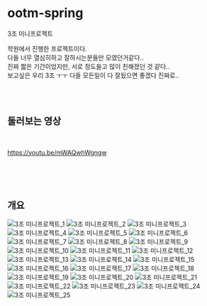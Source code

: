 # ootm-spring
3조 미니프로젝트 

학원에서 진행한 프로젝트이다.<br>
다들 너무 열심히하고 잘하시는분들만 모였던거같다..<br>
진짜 짧은 기간이었지만, 서로 정도들고 많이 친해졌던 것 같다..<br>
보고싶은 우리 3조 ㅜㅜ 다들 모든일이 다 잘됬으면 좋겠다 진짜로..<br>

<br><br>

## 둘러보는 영상

<br>

https://youtu.be/mWAQwhWgngw

<br>
<br><br>

## 개요

![3조 미니프로젝트_1](https://github.com/parkjunhoo/ootm-spring/assets/56852562/cb18841e-2bc4-4edf-99df-ea8008238cf4)
![3조 미니프로젝트_2](https://github.com/parkjunhoo/ootm-spring/assets/56852562/46eb58fa-a0b1-440a-90cc-2af30be38bf5)
![3조 미니프로젝트_3](https://github.com/parkjunhoo/ootm-spring/assets/56852562/cfa76e24-10b1-4ff7-91aa-ad7363d838fc)
![3조 미니프로젝트_4](https://github.com/parkjunhoo/ootm-spring/assets/56852562/d589fca8-ebe9-4126-a84a-633831b2543d)
![3조 미니프로젝트_5](https://github.com/parkjunhoo/ootm-spring/assets/56852562/c3343291-91ab-47e8-be9b-9f222f9e1666)
![3조 미니프로젝트_6](https://github.com/parkjunhoo/ootm-spring/assets/56852562/7a46f823-8e4a-4f65-9908-b3b6add07d1c)
![3조 미니프로젝트_7](https://github.com/parkjunhoo/ootm-spring/assets/56852562/ef155de0-25c5-402e-b64b-a80e359725e9)
![3조 미니프로젝트_8](https://github.com/parkjunhoo/ootm-spring/assets/56852562/35cbe139-e33b-423b-a9ac-5cd311a8f0d8)
![3조 미니프로젝트_9](https://github.com/parkjunhoo/ootm-spring/assets/56852562/f2fe47a4-2de2-435f-b421-ab51970faa70)
![3조 미니프로젝트_10](https://github.com/parkjunhoo/ootm-spring/assets/56852562/68604595-6a75-49e1-a954-a40258d06b4b)
![3조 미니프로젝트_11](https://github.com/parkjunhoo/ootm-spring/assets/56852562/f8bfb969-d295-4f3e-844e-a3c9f981d937)
![3조 미니프로젝트_12](https://github.com/parkjunhoo/ootm-spring/assets/56852562/5ebd044e-037c-428f-af31-fdc4b9d5fe2b)
![3조 미니프로젝트_13](https://github.com/parkjunhoo/ootm-spring/assets/56852562/a26e9278-a8c8-43a4-9f0f-9e44533998b6)
![3조 미니프로젝트_14](https://github.com/parkjunhoo/ootm-spring/assets/56852562/a5ee0b6c-69e1-438d-b187-b1f7653e4bd7)
![3조 미니프로젝트_15](https://github.com/parkjunhoo/ootm-spring/assets/56852562/6527d9d9-eb74-4a4b-9bfa-6e6548699fe6)
![3조 미니프로젝트_16](https://github.com/parkjunhoo/ootm-spring/assets/56852562/a4acce10-8d16-411c-80ed-a56157ff2eee)
![3조 미니프로젝트_17](https://github.com/parkjunhoo/ootm-spring/assets/56852562/0cef49ed-aa05-4379-921d-80a0788fd729)
![3조 미니프로젝트_18](https://github.com/parkjunhoo/ootm-spring/assets/56852562/a96cbf76-ac77-4069-b8bb-bdb258c6a031)
![3조 미니프로젝트_19](https://github.com/parkjunhoo/ootm-spring/assets/56852562/728680d6-5332-4163-a6d7-86de90d7673e)
![3조 미니프로젝트_20](https://github.com/parkjunhoo/ootm-spring/assets/56852562/c0f1db2a-f30b-4dc4-bb43-f6d43fd1dd5f)
![3조 미니프로젝트_21](https://github.com/parkjunhoo/ootm-spring/assets/56852562/fd3f9987-6e7b-41c7-a3e0-ba1b3ac7e1b5)
![3조 미니프로젝트_22](https://github.com/parkjunhoo/ootm-spring/assets/56852562/56d7e1e4-ba76-473e-a05b-9c343e0581aa)
![3조 미니프로젝트_23](https://github.com/parkjunhoo/ootm-spring/assets/56852562/8c07f97e-d08e-46a1-856b-44d8b11791a6)
![3조 미니프로젝트_24](https://github.com/parkjunhoo/ootm-spring/assets/56852562/d6197964-2cba-401d-9a7c-b7e8003ef841)
![3조 미니프로젝트_25](https://github.com/parkjunhoo/ootm-spring/assets/56852562/27fc8f86-d021-4ad8-951e-5e094ee649a5)
